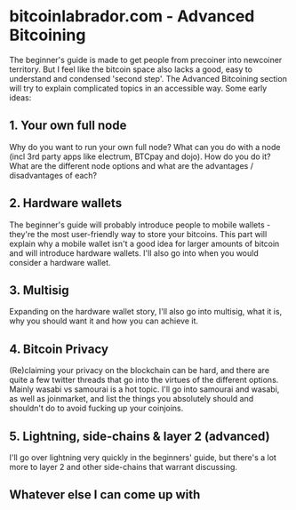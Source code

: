 # bitcoinlabrador.com - Advanced Bitcoining
The beginner's guide is made to get people from precoiner into newcoiner territory. But I feel like the bitcoin space also lacks a good, easy to understand and condensed 'second step'. The Advanced Bitcoining section will try to explain complicated topics in an accessible way. Some early ideas:

## 1. Your own full node
Why do you want to run your own full node? What can you do with a node (incl 3rd party apps like electrum, BTCpay and dojo). How do you do it? What are the different node options and what are the advantages / disadvantages of each? 

## 2. Hardware wallets
The beginner's guide will probably introduce people to mobile wallets - they're the most user-friendly way to store your bitcoins. This part will explain why a mobile wallet isn't a good idea for larger amounts of bitcoin and will introduce hardware wallets. I'll also go into when you would consider a hardware wallet.

## 3. Multisig
Expanding on the hardware wallet story, I'll also go into multisig, what it is, why you should want it and how you can achieve it.

## 4. Bitcoin Privacy  
(Re)claiming your privacy on the blockchain can be hard, and there are quite a few twitter threads that go into the virtues of the different options. Mainly wasabi vs samourai is a hot topic. I'll go into samourai and wasabi, as well as joinmarket, and list the things you absolutely should and shouldn't do to avoid fucking up your coinjoins.

## 5. Lightning, side-chains & layer 2 (advanced)
I'll go over lightning very quickly in the beginners' guide, but there's a lot more to layer 2 and other side-chains that warrant discussing.

## Whatever else I can come up with
